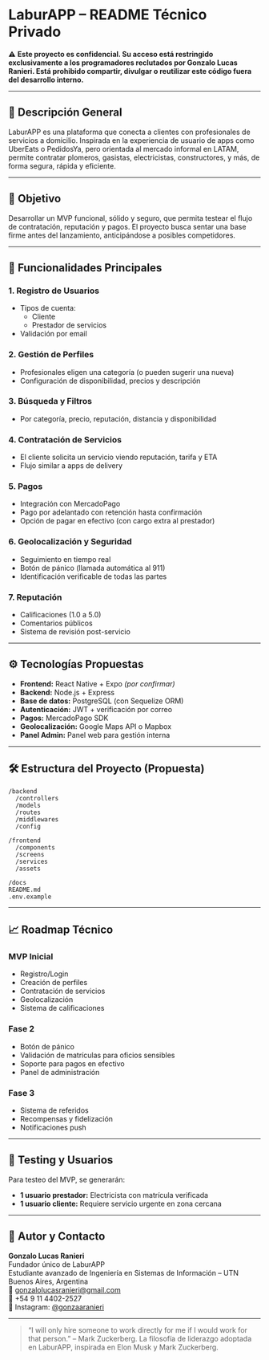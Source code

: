 
# LaburAPP – README Técnico Privado

⚠️ **Este proyecto es confidencial. Su acceso está restringido exclusivamente a los programadores reclutados por Gonzalo Lucas Ranieri. Está prohibido compartir, divulgar o reutilizar este código fuera del desarrollo interno.**

---

## 🧠 Descripción General

LaburAPP es una plataforma que conecta a clientes con profesionales de servicios a domicilio. Inspirada en la experiencia de usuario de apps como UberEats o PedidosYa, pero orientada al mercado informal en LATAM, permite contratar plomeros, gasistas, electricistas, constructores, y más, de forma segura, rápida y eficiente.

---

## 🎯 Objetivo

Desarrollar un MVP funcional, sólido y seguro, que permita testear el flujo de contratación, reputación y pagos. El proyecto busca sentar una base firme antes del lanzamiento, anticipándose a posibles competidores.

---

## 🔧 Funcionalidades Principales

### 1. Registro de Usuarios
- Tipos de cuenta:
  - Cliente
  - Prestador de servicios
- Validación por email

### 2. Gestión de Perfiles
- Profesionales eligen una categoría (o pueden sugerir una nueva)
- Configuración de disponibilidad, precios y descripción

### 3. Búsqueda y Filtros
- Por categoría, precio, reputación, distancia y disponibilidad

### 4. Contratación de Servicios
- El cliente solicita un servicio viendo reputación, tarifa y ETA
- Flujo similar a apps de delivery

### 5. Pagos
- Integración con MercadoPago
- Pago por adelantado con retención hasta confirmación
- Opción de pagar en efectivo (con cargo extra al prestador)

### 6. Geolocalización y Seguridad
- Seguimiento en tiempo real
- Botón de pánico (llamada automática al 911)
- Identificación verificable de todas las partes

### 7. Reputación
- Calificaciones (1.0 a 5.0)
- Comentarios públicos
- Sistema de revisión post-servicio

---

## ⚙️ Tecnologías Propuestas

- **Frontend:** React Native + Expo *(por confirmar)*
- **Backend:** Node.js + Express
- **Base de datos:** PostgreSQL (con Sequelize ORM)
- **Autenticación:** JWT + verificación por correo
- **Pagos:** MercadoPago SDK
- **Geolocalización:** Google Maps API o Mapbox
- **Panel Admin:** Panel web para gestión interna

---

## 🛠 Estructura del Proyecto (Propuesta)

```
/backend
  /controllers
  /models
  /routes
  /middlewares
  /config

/frontend
  /components
  /screens
  /services
  /assets

/docs
README.md
.env.example
```

---

## 📈 Roadmap Técnico

### MVP Inicial
- Registro/Login
- Creación de perfiles
- Contratación de servicios
- Geolocalización
- Sistema de calificaciones

### Fase 2
- Botón de pánico
- Validación de matrículas para oficios sensibles
- Soporte para pagos en efectivo
- Panel de administración

### Fase 3
- Sistema de referidos
- Recompensas y fidelización
- Notificaciones push

---

## 🧪 Testing y Usuarios

Para testeo del MVP, se generarán:
- **1 usuario prestador:** Electricista con matrícula verificada
- **1 usuario cliente:** Requiere servicio urgente en zona cercana

---

## 👤 Autor y Contacto

**Gonzalo Lucas Ranieri**  
Fundador único de LaburAPP  
Estudiante avanzado de Ingeniería en Sistemas de Información – UTN  
Buenos Aires, Argentina  
📧 gonzalolucasranieri@gmail.com  
📱 +54 9 11 4402-2527  
📸 Instagram: [@gonzaaranieri](https://instagram.com/gonzaaranieri)

---

> “I will only hire someone to work directly for me if I would work for that person.” – Mark Zuckerberg.
> La filosofía de liderazgo adoptada en LaburAPP, inspirada en Elon Musk y Mark Zuckerberg.
